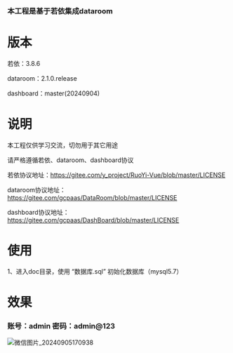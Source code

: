 <h3>本工程是基于若依集成dataroom</h3>


# 版本
若依：3.8.6 

dataroom：2.1.0.release

dashboard：master(20240904)

# 说明
本工程仅供学习交流，切勿用于其它用途

请严格遵循若依、dataroom、dashboard协议

若依协议地址：https://gitee.com/y_project/RuoYi-Vue/blob/master/LICENSE

dataroom协议地址：https://gitee.com/gcpaas/DataRoom/blob/master/LICENSE

dashboard协议地址：https://gitee.com/gcpaas/DashBoard/blob/master/LICENSE

# 使用

1、进入doc目录，使用 “数据库.sql” 初始化数据库（mysql5.7）

# 效果
<h3>账号：admin    密码：admin@123</h3>

![微信图片_20240905170938](https://github.com/user-attachments/assets/deac02cb-154c-457e-a4bd-4b715aef6ad6)
